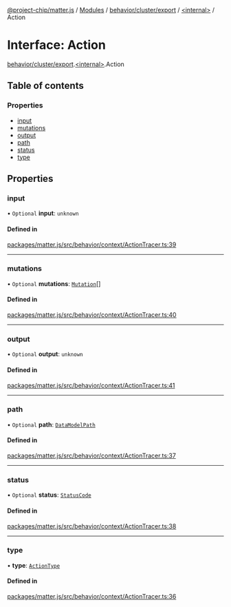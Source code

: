 [@project-chip/matter.js](../README.md) / [Modules](../modules.md) / [behavior/cluster/export](../modules/behavior_cluster_export.md) / [\<internal\>](../modules/behavior_cluster_export._internal_.md) / Action

# Interface: Action

[behavior/cluster/export](../modules/behavior_cluster_export.md).[\<internal\>](../modules/behavior_cluster_export._internal_.md).Action

## Table of contents

### Properties

- [input](behavior_cluster_export._internal_.Action.md#input)
- [mutations](behavior_cluster_export._internal_.Action.md#mutations)
- [output](behavior_cluster_export._internal_.Action.md#output)
- [path](behavior_cluster_export._internal_.Action.md#path)
- [status](behavior_cluster_export._internal_.Action.md#status)
- [type](behavior_cluster_export._internal_.Action.md#type)

## Properties

### input

• `Optional` **input**: `unknown`

#### Defined in

[packages/matter.js/src/behavior/context/ActionTracer.ts:39](https://github.com/project-chip/matter.js/blob/2d9f2165d2672864fda3496a6d0d5f93597f82c6/packages/matter.js/src/behavior/context/ActionTracer.ts#L39)

___

### mutations

• `Optional` **mutations**: [`Mutation`](behavior_cluster_export._internal_.Mutation.md)[]

#### Defined in

[packages/matter.js/src/behavior/context/ActionTracer.ts:40](https://github.com/project-chip/matter.js/blob/2d9f2165d2672864fda3496a6d0d5f93597f82c6/packages/matter.js/src/behavior/context/ActionTracer.ts#L40)

___

### output

• `Optional` **output**: `unknown`

#### Defined in

[packages/matter.js/src/behavior/context/ActionTracer.ts:41](https://github.com/project-chip/matter.js/blob/2d9f2165d2672864fda3496a6d0d5f93597f82c6/packages/matter.js/src/behavior/context/ActionTracer.ts#L41)

___

### path

• `Optional` **path**: [`DataModelPath`](behavior_cluster_export._internal_.DataModelPath.md)

#### Defined in

[packages/matter.js/src/behavior/context/ActionTracer.ts:37](https://github.com/project-chip/matter.js/blob/2d9f2165d2672864fda3496a6d0d5f93597f82c6/packages/matter.js/src/behavior/context/ActionTracer.ts#L37)

___

### status

• `Optional` **status**: [`StatusCode`](../enums/protocol_interaction_export.StatusCode.md)

#### Defined in

[packages/matter.js/src/behavior/context/ActionTracer.ts:38](https://github.com/project-chip/matter.js/blob/2d9f2165d2672864fda3496a6d0d5f93597f82c6/packages/matter.js/src/behavior/context/ActionTracer.ts#L38)

___

### type

• **type**: [`ActionType`](../enums/behavior_cluster_export._internal_.ActionType.md)

#### Defined in

[packages/matter.js/src/behavior/context/ActionTracer.ts:36](https://github.com/project-chip/matter.js/blob/2d9f2165d2672864fda3496a6d0d5f93597f82c6/packages/matter.js/src/behavior/context/ActionTracer.ts#L36)
